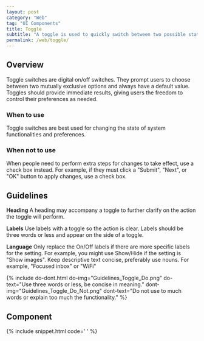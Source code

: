 ```yaml
---
layout: post
category: "Web"
tag: "UI Components"
title: Toggle
subtitle: "A toggle is used to quickly switch between two possible states. They are commonly used for “on/off” switches."
permalink: /web/toggle/
---
```


## Overview

Toggle switches are digital on/off switches. They prompt users to choose between two mutually exclusive options and always have a default value. Toggles should provide immediate results, giving users the freedom to control their preferences as needed.

### When to use

Toggle switches are best used for changing the state of system functionalities and preferences. 

### When not to use

When people need to perform extra steps for changes to take effect, use a check box instead. For example, if they must click a "Submit", "Next", or "OK" button to apply changes, use a check box.

## Guidelines

**Heading**
A heading may accompany a toggle to further clarify on the action the toggle will perform.

**Labels**
Use labels with a toggle so the action is clear. Labels should be three words or less and appear on the side of a toggle.

**Language**
Only replace the On/Off labels if there are more specific labels for the setting. For example, you might use Show/Hide if the setting is "Show images". Keep descriptive text concise, preferably use nouns. For example, "Focused inbox" or "WiFi"

{% include do-dont.html 
  do-img="Guidelines_Toggle_Do.png"
  do-text="Use three words or less, be concise in meaning."
  dont-img="Guidelines_Toggle_Do_Not.png"
  dont-text="Do not use to much words or explain too much the functionality."
%}


## Component
{% include snippet.html code='
<include snippet here>
' %}
